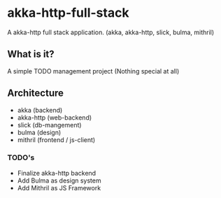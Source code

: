 # akka-http-full-stack
A akka-http full stack application. (akka, akka-http, slick, bulma, mithril)

## What is it?
A simple TODO management project (Nothing special at all)

## Architecture
* akka (backend)
* akka-http (web-backend)
* slick (db-mangement)
* bulma (design)
* mithril (frontend / js-client)

### TODO's
* Finalize akka-http backend
* Add Bulma as design system
* Add Mithril as JS Framework